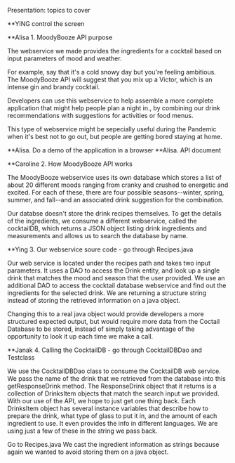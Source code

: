 Presentation: topics to cover

**YING control the screen

**Alisa 1. MoodyBooze API purpose

The webservice we made provides the ingredients for a cocktail based on input parameters of mood and weather.

For example, say that it's a cold snowy day but you're feeling ambitious.
The MoodyBooze API will suggest that you mix up a Victor, which is an intense gin and brandy cocktail.

Developers can use this webservice to help assemble a more complete application that might help people plan a night in., by combining our drink recommendations with suggestions for activities or food menus.

This type of webservice might be sepecially useful during the Pandemic when it's best not to go out, but people are getting bored staying at home.

**Alisa. Do a demo of the application in a browser
**Alisa. API document


**Caroline 2. How MoodyBooze API works

The MoodyBooze webservice uses its own database which stores a list of about 20 different moods ranging from cranky and crushed to energetic and excited. For each of these, there are four possible seasons--winter, spring, summer, and fall--and an associated drink suggestion for the combination.

Our databse doesn't store the drink recipes themselves. To get the details of the ingredients, we consume a different webservice, called the cocktailDB, which returns a JSON object listing drink ingredients and measurements and allows us to search the database by name.


**Ying 3. Our webservice soure code - go through Recipes.java

Our web service is located under the recipes path and takes two input parameters.
It uses a DAO to access the Drink entity, and look up a single drink that matches the mood and season that the user provided.
We use an additional DAO to access the cocktail database webservice and find out the ingredients for the selected drink.
We are returning a structure string instead of storing the retrieved information on a java object.

Changing this to a real java object would provide developers a more structured expected output, but would require more data from the Coctail Database to be stored, instead of simply taking advantage of the opportunity to look it up each time we make a call.


**Janak 4. Calling the CocktailDB - go through CocktailDBDao and Testclass

We use the CocktailDBDao class to consume the CocktailDB web service.
We pass the name of the drink that we retrieved from the database into this getResponseDrink method.
The ResponseDrink object that it returns is a collection of DrinksItem objects that match the search input we provided.
With our use of the API, we hope to just get one thing back.
Each DrinksItem object has several instance variables that describe how to prepare the drink, what type of glass to put it in, and the amount of each ingredient to use. It even provides the info in different languages.
We are using just a few of these in the string we pass back.



Go to Recipes.java
We cast the ingredient information as strings because again we wanted to avoid storing them on a java object.


